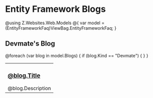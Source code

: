 # Entity Framework Blogs

@using Z.Websites.Web.Models
@{
    var model = (EntityFrameworkFaq)ViewBag.EntityFrameworkFaq;
}

<h2>Devmate's Blog</h2>

<table>
    <tbody>
        @foreach (var blog in model.Blogs)
        {
            if (blog.Kind == "Devmate")
            {
                <tr>
                    <td>
                        <h3><a href="@blog.Url">@blog.Title</a></h3>
                        @blog.Description
                    </td>
                </tr>
            }
        }
    </tbody>
</table>

